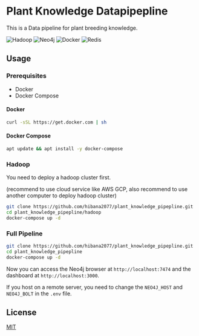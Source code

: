 <!--
 * @Author: hibana2077 hibana2077@gmail.com
 * @Date: 2024-03-03 14:51:05
 * @LastEditors: hibana2077 hibana2077@gmail.com
 * @LastEditTime: 2024-04-11 11:47:03
 * @FilePath: \plant_knowledge_pipepline\README.md
 * @Description: 这是默认设置,请设置`customMade`, 打开koroFileHeader查看配置 进行设置: https://github.com/OBKoro1/koro1FileHeader/wiki/%E9%85%8D%E7%BD%AE
-->
# Plant Knowledge Datapipepline

This is a Data pipeline for plant breeding knowledge.

![Hadoop](https://img.shields.io/badge/Hadoop-000000?style=for-the-badge&logo=apache-hadoop&logoColor=white)
![Neo4j](https://img.shields.io/badge/Neo4j-008CC1?style=for-the-badge&logo=neo4j&logoColor=white)
![Docker](https://img.shields.io/badge/Docker-2496ED?style=for-the-badge&logo=docker&logoColor=white)
![Redis](https://img.shields.io/badge/Redis-DC382D?style=for-the-badge&logo=redis&logoColor=white)

## Usage

### Prerequisites

- Docker
- Docker Compose

#### Docker

```bash
curl -sSL https://get.docker.com | sh
```

#### Docker Compose

```bash
apt update && apt install -y docker-compose
```

### Hadoop

You need to deploy a hadoop cluster first.

(recommend to use cloud service like AWS GCP, also recommend to use another computer to deploy hadoop cluster)

```bash
git clone https://github.com/hibana2077/plant_knowledge_pipepline.git
cd plant_knowledge_pipepline/hadoop
docker-compose up -d
```

### Full Pipeline

```bash
git clone https://github.com/hibana2077/plant_knowledge_pipepline.git
cd plant_knowledge_pipepline
docker-compose up -d
```

Now you can access the Neo4j browser at `http://localhost:7474` and the dashboard at `http://localhost:3000`.

If you host on a remote server, you need to change the `NEO4J_HOST` and `NEO4J_BOLT` in the `.env` file.

## License

[MIT](https://choosealicense.com/licenses/mit/)